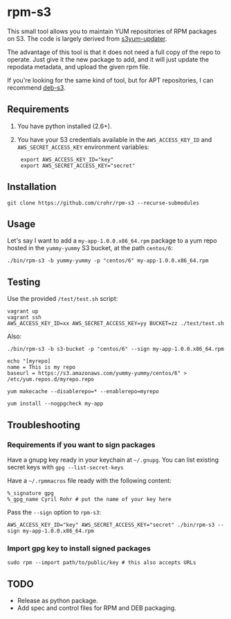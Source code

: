 # rpm-s3

This small tool allows you to maintain YUM repositories of RPM packages on S3. The code is largely derived from [s3yum-updater](https://github.com/rockpack/s3yum-updater).

The advantage of this tool is that it does not need a full copy of the repo to operate. Just give it the new package to add, and it will just update the repodata metadata, and upload the given rpm file.

If you're looking for the same kind of tool, but for APT repositories, I can recommend [deb-s3](https://github.com/krobertson/deb-s3).

## Requirements

1. You have python installed (2.6+).

1. You have your S3 credentials available in the `AWS_ACCESS_KEY_ID` and `AWS_SECRET_ACCESS_KEY` environment variables:

        export AWS_ACCESS_KEY_ID="key"
        export AWS_SECRET_ACCESS_KEY="secret"

## Installation

    git clone https://github.com/crohr/rpm-s3 --recurse-submodules

## Usage

Let's say I want to add a `my-app-1.0.0.x86_64.rpm` package to a yum repo hosted in the `yummy-yummy` S3 bucket, at the path `centos/6`:

    ./bin/rpm-s3 -b yummy-yummy -p "centos/6" my-app-1.0.0.x86_64.rpm

## Testing

Use the provided `/test/test.sh` script:

    vagrant up
    vagrant ssh
    AWS_ACCESS_KEY_ID=xx AWS_SECRET_ACCESS_KEY=yy BUCKET=zz ./test/test.sh

Also:

    ./bin/rpm-s3 -b s3-bucket -p "centos/6" --sign my-app-1.0.0.x86_64.rpm

    echo "[myrepo]
    name = This is my repo
    baseurl = https://s3.amazonaws.com/yummy-yummy/centos/6" > /etc/yum.repos.d/myrepo.repo

    yum makecache --disablerepo=* --enablerepo=myrepo

    yum install --nogpgcheck my-app

## Troubleshooting

### Requirements if you want to sign packages

Have a gnupg key ready in your keychain at `~/.gnupg`. You can list existing secret keys with `gpg --list-secret-keys`

Have a `~/.rpmmacros` file ready with the following content:

    %_signature gpg
    %_gpg_name Cyril Rohr # put the name of your key here

Pass the `--sign` option to `rpm-s3`:

    AWS_ACCESS_KEY_ID="key" AWS_SECRET_ACCESS_KEY="secret" ./bin/rpm-s3 --sign my-app-1.0.0.x86_64.rpm

### Import gpg key to install signed packages

    sudo rpm --import path/to/public/key # this also accepts URLs

## TODO

* Release as python package.
* Add spec and control files for RPM and DEB packaging.
